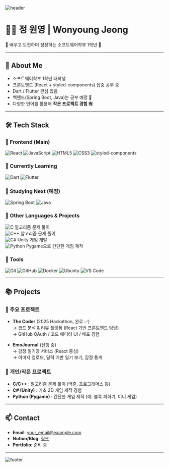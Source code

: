 <!-- 헤더 배너 -->
![header](https://capsule-render.vercel.app/api?type=waving&color=0:6EE7B7,100:3B82F6&height=200&section=header&text=Hi,%20I'm%20Wonyoung!%20👋&fontSize=40&fontColor=ffffff)

# 👨‍💻 정 원영 | Wonyoung Jeong

🌱 배우고 도전하며 성장하는 소프트웨어학부 1학년 🌱  

---

## 🌱 About Me
- 소프트웨어학부 1학년 대학생
- 프론트엔드 (React + styled-components) 집중 공부 중
- Dart / Flutter 관심 있음
- 백엔드(Spring Boot, Java)는 공부 예정 🚀
- 다양한 언어를 활용해 **작은 프로젝트 경험 有**

---

## 🛠 Tech Stack

### 🔹 Frontend (Main)
![React](https://img.shields.io/badge/React-20232A?logo=react&logoColor=61DAFB)
![JavaScript](https://img.shields.io/badge/JavaScript-F7DF1E?logo=javascript&logoColor=000)
![HTML5](https://img.shields.io/badge/HTML5-E34F26?logo=html5&logoColor=fff)
![CSS3](https://img.shields.io/badge/CSS3-1572B6?logo=css3&logoColor=fff)
![styled-components](https://img.shields.io/badge/styled--components-DB7093?logo=styled-components&logoColor=fff)

### 🔹 Currently Learning
![Dart](https://img.shields.io/badge/Dart-0175C2?logo=dart&logoColor=fff)
![Flutter](https://img.shields.io/badge/Flutter-02569B?logo=flutter&logoColor=fff)

### 🔹 Studying Next (예정)
![Spring Boot](https://img.shields.io/badge/Spring%20Boot-6DB33F?logo=springboot&logoColor=fff)
![Java](https://img.shields.io/badge/Java-007396?logo=java&logoColor=fff)

### 🔹 Other Languages & Projects
![C](https://img.shields.io/badge/C-A8B9CC?logo=c&logoColor=fff) 알고리즘 문제 풀이  
![C++](https://img.shields.io/badge/C++-00599C?logo=cplusplus&logoColor=fff) 알고리즘 문제 풀이  
![C#](https://img.shields.io/badge/C%23-239120?logo=c-sharp&logoColor=fff) Unity 게임 개발  
![Python](https://img.shields.io/badge/Python-3776AB?logo=python&logoColor=fff) Pygame으로 간단한 게임 제작  

### 🔹 Tools
![Git](https://img.shields.io/badge/Git-F05032?logo=git&logoColor=fff)
![GitHub](https://img.shields.io/badge/GitHub-181717?logo=github&logoColor=fff)
![Docker](https://img.shields.io/badge/Docker-2496ED?logo=docker&logoColor=fff)
![Ubuntu](https://img.shields.io/badge/Ubuntu-E95420?logo=ubuntu&logoColor=fff)
![VS Code](https://img.shields.io/badge/VS%20Code-007ACC?logo=visualstudiocode&logoColor=fff)

---

## 📚 Projects

### 🎯 주요 프로젝트
- **The Coder** (2025 Hackathon, 완료 ✅)  
  → 코드 분석 & 리뷰 플랫폼 (React 기반 프론트엔드 담당)  
  → GitHub OAuth / 코드 에디터 UI / 배포 경험  

- **EmoJournal** (진행 중)  
  → 감정 일기장 서비스 (React 중심)  
  → 이미지 업로드, 달력 기반 일기 보기, 감정 통계  

### 🧩 개인/작은 프로젝트
- **C/C++** : 알고리즘 문제 풀이 (백준, 프로그래머스 등)  
- **C# (Unity)** : 기초 2D 게임 제작 경험  
- **Python (Pygame)** : 간단한 게임 제작 (예: 블록 피하기, 미니 게임)  

---

## 📫 Contact
- **Email**: your_email@example.com  
- **Notion/Blog**: [링크](https://...)  
- **Portfolio**: 준비 중  

---

<!-- 푸터 배너 -->
![footer](https://capsule-render.vercel.app/api?type=waving&color=0:3B82F6,100:6EE7B7&height=150&section=footer)
